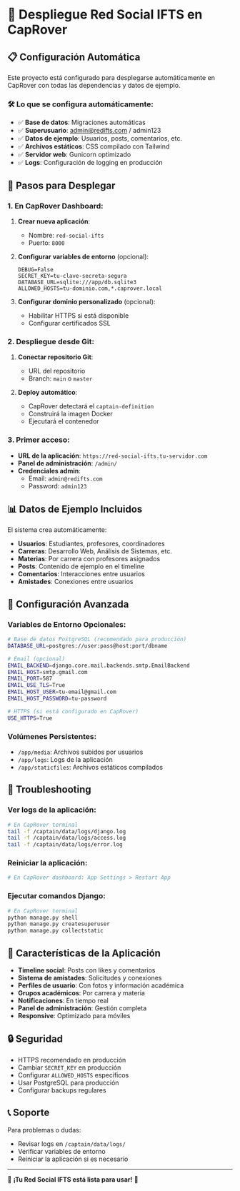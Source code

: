 # 🚀 Despliegue Red Social IFTS en CapRover

## 📋 Configuración Automática

Este proyecto está configurado para desplegarse automáticamente en CapRover con todas las dependencias y datos de ejemplo.

### 🛠 Lo que se configura automáticamente:

- ✅ **Base de datos**: Migraciones automáticas
- ✅ **Superusuario**: admin@redifts.com / admin123
- ✅ **Datos de ejemplo**: Usuarios, posts, comentarios, etc.
- ✅ **Archivos estáticos**: CSS compilado con Tailwind
- ✅ **Servidor web**: Gunicorn optimizado
- ✅ **Logs**: Configuración de logging en producción

## 🚀 Pasos para Desplegar

### 1. En CapRover Dashboard:

1. **Crear nueva aplicación**:
   - Nombre: `red-social-ifts`
   - Puerto: `8000`

2. **Configurar variables de entorno** (opcional):
   ```
   DEBUG=False
   SECRET_KEY=tu-clave-secreta-segura
   DATABASE_URL=sqlite:///app/db.sqlite3
   ALLOWED_HOSTS=tu-dominio.com,*.caprover.local
   ```

3. **Configurar dominio personalizado** (opcional):
   - Habilitar HTTPS si está disponible
   - Configurar certificados SSL

### 2. Despliegue desde Git:

1. **Conectar repositorio Git**:
   - URL del repositorio
   - Branch: `main` o `master`

2. **Deploy automático**:
   - CapRover detectará el `captain-definition`
   - Construirá la imagen Docker
   - Ejecutará el contenedor

### 3. Primer acceso:

- **URL de la aplicación**: `https://red-social-ifts.tu-servidor.com`
- **Panel de administración**: `/admin/`
- **Credenciales admin**: 
  - Email: `admin@redifts.com`
  - Password: `admin123`

## 📊 Datos de Ejemplo Incluidos

El sistema crea automáticamente:

- **Usuarios**: Estudiantes, profesores, coordinadores
- **Carreras**: Desarrollo Web, Análisis de Sistemas, etc.
- **Materias**: Por carrera con profesores asignados
- **Posts**: Contenido de ejemplo en el timeline
- **Comentarios**: Interacciones entre usuarios
- **Amistades**: Conexiones entre usuarios

## 🔧 Configuración Avanzada

### Variables de Entorno Opcionales:

```bash
# Base de datos PostgreSQL (recomendado para producción)
DATABASE_URL=postgres://user:pass@host:port/dbname

# Email (opcional)
EMAIL_BACKEND=django.core.mail.backends.smtp.EmailBackend
EMAIL_HOST=smtp.gmail.com
EMAIL_PORT=587
EMAIL_USE_TLS=True
EMAIL_HOST_USER=tu-email@gmail.com
EMAIL_HOST_PASSWORD=tu-password

# HTTPS (si está configurado en CapRover)
USE_HTTPS=True
```

### Volúmenes Persistentes:

- `/app/media`: Archivos subidos por usuarios
- `/app/logs`: Logs de la aplicación
- `/app/staticfiles`: Archivos estáticos compilados

## 🐛 Troubleshooting

### Ver logs de la aplicación:
```bash
# En CapRover terminal
tail -f /captain/data/logs/django.log
tail -f /captain/data/logs/access.log
tail -f /captain/data/logs/error.log
```

### Reiniciar la aplicación:
```bash
# En CapRover dashboard: App Settings > Restart App
```

### Ejecutar comandos Django:
```bash
# En CapRover terminal
python manage.py shell
python manage.py createsuperuser
python manage.py collectstatic
```

## 📱 Características de la Aplicación

- **Timeline social**: Posts con likes y comentarios
- **Sistema de amistades**: Solicitudes y conexiones
- **Perfiles de usuario**: Con fotos y información académica
- **Grupos académicos**: Por carrera y materia
- **Notificaciones**: En tiempo real
- **Panel de administración**: Gestión completa
- **Responsive**: Optimizado para móviles

## 🔒 Seguridad

- HTTPS recomendado en producción
- Cambiar `SECRET_KEY` en producción
- Configurar `ALLOWED_HOSTS` específicos
- Usar PostgreSQL para producción
- Configurar backups regulares

## 📞 Soporte

Para problemas o dudas:
- Revisar logs en `/captain/data/logs/`
- Verificar variables de entorno
- Reiniciar la aplicación si es necesario

---

🎉 **¡Tu Red Social IFTS está lista para usar!** 🎉